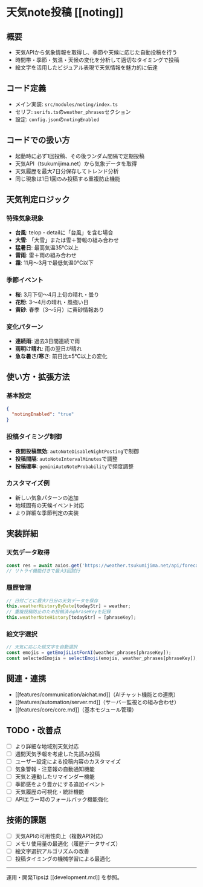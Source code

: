 # 天気note投稿 [[noting]]

## 概要
- 天気APIから気象情報を取得し、季節や天候に応じた自動投稿を行う
- 時間帯・季節・気温・天候の変化を分析して適切なタイミングで投稿
- 絵文字を活用したビジュアル表現で天気情報を魅力的に伝達

## コード定義
- メイン実装: `src/modules/noting/index.ts`
- セリフ: `serifs.ts`の`weather_phrases`セクション
- 設定: `config.json`の`notingEnabled`

## コードでの扱い方
- 起動時に必ず1回投稿、その後ランダム間隔で定期投稿
- 天気API（tsukumijima.net）から気象データを取得
- 天気履歴を最大7日分保存してトレンド分析
- 同じ現象は1日1回のみ投稿する重複防止機能

## 天気判定ロジック
### 特殊気象現象
- **台風**: telop・detailに「台風」を含む場合
- **大雪**: 「大雪」または雪＋警報の組み合わせ
- **猛暑日**: 最高気温35℃以上
- **雷雨**: 雷＋雨の組み合わせ
- **霜**: 11月〜3月で最低気温0℃以下

### 季節イベント
- **桜**: 3月下旬〜4月上旬の晴れ・曇り
- **花粉**: 3〜4月の晴れ・風強い日
- **黄砂**: 春季（3〜5月）に黄砂情報あり

### 変化パターン
- **連続雨**: 過去3日間連続で雨
- **雨明け晴れ**: 雨の翌日が晴れ
- **急な暑さ/寒さ**: 前日比±5℃以上の変化

## 使い方・拡張方法
### 基本設定
```json
{
  "notingEnabled": "true"
}
```

### 投稿タイミング制御
- **夜間投稿無効**: `autoNoteDisableNightPosting`で制御
- **投稿間隔**: `autoNoteIntervalMinutes`で調整
- **投稿確率**: `geminiAutoNoteProbability`で頻度調整

### カスタマイズ例
- 新しい気象パターンの追加
- 地域固有の天候イベント対応
- より詳細な季節判定の実装

## 実装詳細
### 天気データ取得
```typescript
const res = await axios.get('https://weather.tsukumijima.net/api/forecast/city/400010');
// リトライ機能付きで最大3回試行
```

### 履歴管理
```typescript
// 日付ごとに最大7日分の天気データを保存
this.weatherHistoryByDate[todayStr] = weather;
// 重複投稿防止のため投稿済みphraseKeyを記録
this.weatherNoteHistory[todayStr] = [phraseKey];
```

### 絵文字選択
```typescript
// 天気に応じた絵文字を自動選択
const emojis = getEmojiListForAI(weather_phrases[phraseKey]);
const selectedEmojis = selectEmoji(emojis, weather_phrases[phraseKey]);
```

## 関連・連携
- [[features/communication/aichat.md]]（AIチャット機能との連携）
- [[features/automation/server.md]]（サーバー監視との組み合わせ）
- [[features/core/core.md]]（基本モジュール管理）

## TODO・改善点
- [ ] より詳細な地域別天気対応
- [ ] 週間天気予報を考慮した先読み投稿
- [ ] ユーザー設定による投稿内容のカスタマイズ
- [ ] 気象警報・注意報の自動通知機能
- [ ] 天気と連動したリマインダー機能
- [ ] 季節感をより豊かにする追加イベント
- [ ] 天気履歴の可視化・統計機能
- [ ] APIエラー時のフォールバック機能強化

## 技術的課題
- [ ] 天気APIの可用性向上（複数API対応）
- [ ] メモリ使用量の最適化（履歴データサイズ）
- [ ] 絵文字選択アルゴリズムの改善
- [ ] 投稿タイミングの機械学習による最適化

---

運用・開発Tipsは [[development.md]] を参照。